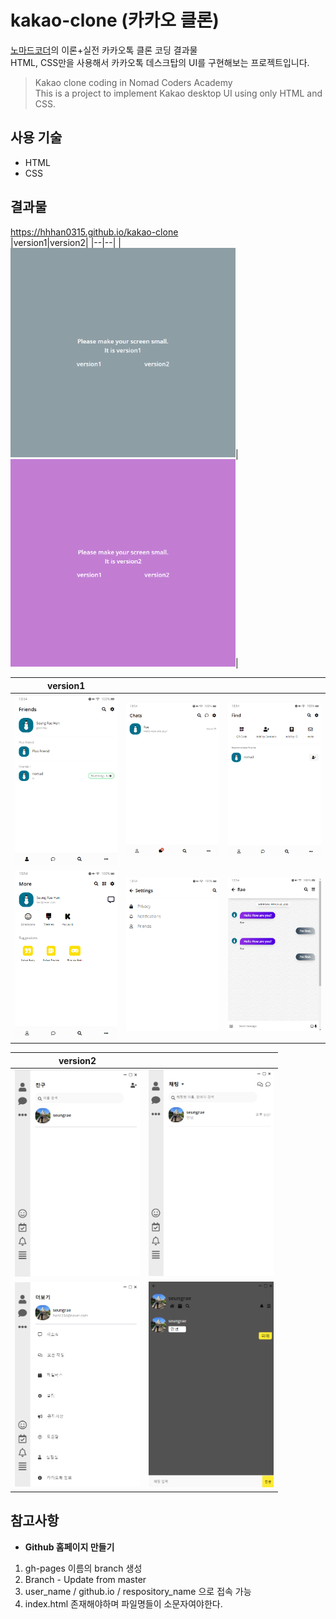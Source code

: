 # kakao-clone (카카오 클론)
[노마드코더](https://academy.nomadcoders.co/)의 이론+실전 카카오톡 클론 코딩 결과물<br>
HTML, CSS만을 사용해서 카카오톡 데스크탑의 UI를 구현해보는 프로젝트입니다.<br>

>Kakao clone coding in Nomad Coders Academy<br>
This is a project to implement Kakao desktop UI using only HTML and CSS.<br>

## 사용 기술
- HTML
- CSS

## 결과물
https://hhhan0315.github.io/kakao-clone<br>
|version1|version2|
|--|--|
|<img src="https://github.com/hhhan0315/kakao-clone/blob/master/result_image/media_query1.png" width="360">|<img src="https://github.com/hhhan0315/kakao-clone/blob/master/result_image/media_query2.png" width="360">|

|version1|  |  |
|--|--|--|
|<img src="https://github.com/hhhan0315/kakao-clone/blob/master/result_image/version1_1.png" width="200">|<img src="https://github.com/hhhan0315/kakao-clone/blob/master/result_image/version1_2.png" width="200">|<img src="https://github.com/hhhan0315/kakao-clone/blob/master/result_image/version1_3.png" width="200">|
|<img src="https://github.com/hhhan0315/kakao-clone/blob/master/result_image/version1_4.png" width="200">|<img src="https://github.com/hhhan0315/kakao-clone/blob/master/result_image/version1_5.png" width="200">|<img src="https://github.com/hhhan0315/kakao-clone/blob/master/result_image/version1_6.png" width="200">|

|version2|  |
|--|--|
|<img src="https://github.com/hhhan0315/kakao-clone/blob/master/result_image/version2_1.png" width="200">|<img src="https://github.com/hhhan0315/kakao-clone/blob/master/result_image/version2_2.png" width="200">|
|<img src="https://github.com/hhhan0315/kakao-clone/blob/master/result_image/version2_3.png" width="200">|<img src="https://github.com/hhhan0315/kakao-clone/blob/master/result_image/version2_4.png" width="200">|


## 참고사항
- **Github 홈페이지 만들기**
1. gh-pages 이름의 branch 생성
2. Branch - Update from master
3. user_name / github.io / respository_name 으로 접속 가능
4. index.html 존재해야하며 파일명들이 소문자여야한다.
